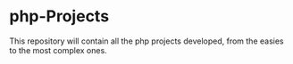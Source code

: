# php-Projects
This repository will contain all the php projects developed, from the easies to the most complex ones.
